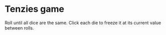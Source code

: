 # Tenzies game

Roll until all dice are the same. 
Click each die to freeze it at its current value between rolls.